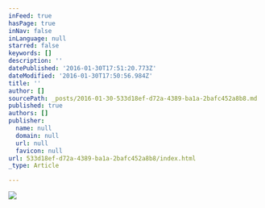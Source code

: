 ```yaml
---
inFeed: true
hasPage: true
inNav: false
inLanguage: null
starred: false
keywords: []
description: ''
datePublished: '2016-01-30T17:51:20.773Z'
dateModified: '2016-01-30T17:50:56.984Z'
title: ''
author: []
sourcePath: _posts/2016-01-30-533d18ef-d72a-4389-ba1a-2bafc452a8b8.md
published: true
authors: []
publisher:
  name: null
  domain: null
  url: null
  favicon: null
url: 533d18ef-d72a-4389-ba1a-2bafc452a8b8/index.html
_type: Article

---
```

![](https://the-grid-user-content.s3-us-west-2.amazonaws.com/5b49ba81-25e3-423c-8089-c68d78e2a8f4.jpg)